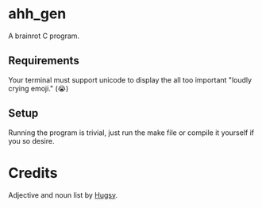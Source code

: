 # ahh_gen
A brainrot C program.

## Requirements
Your terminal must support unicode to display the all too important "loudly crying emoji." (😭)

## Setup
Running the program is trivial, just run the make file or compile it yourself if you so desire.

# Credits
Adjective and noun list by [Hugsy](https://gist.github.com/hugsy/8910dc78d208e40de42deb29e62df913#file-random-word).
